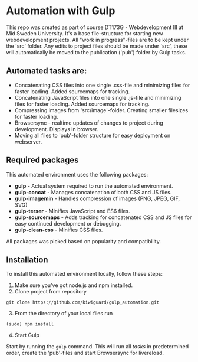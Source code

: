 # Automation with Gulp

This repo was created as part of course DT173G - Webdevelopment III at Mid Sweden University.
It's a base file-structure for starting new webdevelopment projects. All "work in progress"-files are to be kept under the 'src' folder.
Any edits to project files should be made under 'src', these will automatically be moved to the publication ('pub') folder by Gulp tasks.

## Automated tasks are:
* Concatenating CSS files into one single .css-file and minimizing files for faster loading. Added sourcemaps for tracking.
* Concatenating JavaScript files into one single .js-file and minimizing files for faster loading. Added sourcemaps for tracking.
* Compressing images from 'src/image'-folder. Creating smaller filesizes for faster loading.
* Browsersync - realtime updates of changes to project during development. Displays in browser.
* Moving all files to 'pub'-folder structure for easy deployment on webserver.

## Required packages
This automated environment uses the following packages:
* **gulp** - Actual system required to run the automated environment.
* **gulp-concat** - Manages concatenation of both CSS and JS files.
* **gulp-imagemin** - Handles compression of images (PNG, JPEG, GIF, SVG)
* **gulp-terser** - Minifies JavaScript and ES6 files.
* **gulp-sourcemaps** - Adds tracking for concatenated CSS and JS files for easy continued development or debugging.
* **gulp-clean-css** - Minifies CSS files.

All packages was picked based on popularity and compatibility. 

## Installation
To install this automated environment locally, follow these steps:
1. Make sure you've got node.js and npm installed.
2. Clone project from repository
```
git clone https://github.com/kiwiguard/gulp_automation.git
```
3. From the directory of your local files run
```
(sudo) npm install
```
4. Start Gulp

Start by running the ```gulp``` command. This will run all *tasks* in predetermined order, create the 'pub'-files and start Browsersync for livereload.
